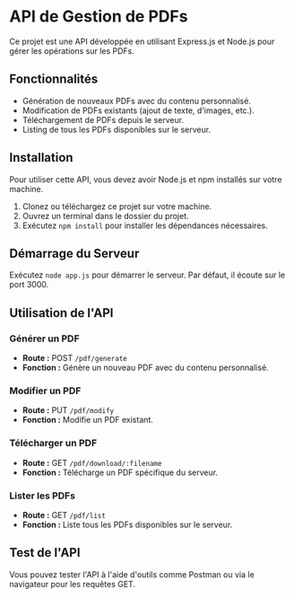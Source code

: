 
# API de Gestion de PDFs

Ce projet est une API développée en utilisant Express.js et Node.js pour gérer les opérations sur les PDFs.

## Fonctionnalités

- Génération de nouveaux PDFs avec du contenu personnalisé.
- Modification de PDFs existants (ajout de texte, d'images, etc.).
- Téléchargement de PDFs depuis le serveur.
- Listing de tous les PDFs disponibles sur le serveur.

## Installation

Pour utiliser cette API, vous devez avoir Node.js et npm installés sur votre machine.

1. Clonez ou téléchargez ce projet sur votre machine.
2. Ouvrez un terminal dans le dossier du projet.
3. Exécutez `npm install` pour installer les dépendances nécessaires.

## Démarrage du Serveur

Exécutez `node app.js` pour démarrer le serveur. Par défaut, il écoute sur le port 3000.

## Utilisation de l'API

### Générer un PDF

- **Route :** POST `/pdf/generate`
- **Fonction :** Génère un nouveau PDF avec du contenu personnalisé.

### Modifier un PDF

- **Route :** PUT `/pdf/modify`
- **Fonction :** Modifie un PDF existant.

### Télécharger un PDF

- **Route :** GET `/pdf/download/:filename`
- **Fonction :** Télécharge un PDF spécifique du serveur.

### Lister les PDFs

- **Route :** GET `/pdf/list`
- **Fonction :** Liste tous les PDFs disponibles sur le serveur.

## Test de l'API

Vous pouvez tester l'API à l'aide d'outils comme Postman ou via le navigateur pour les requêtes GET.

